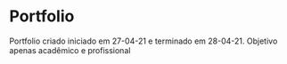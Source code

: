 # Portfolio

Portfolio criado iniciado em 27-04-21 e terminado em 28-04-21.
Objetivo apenas acadêmico e profissional
